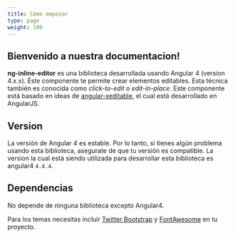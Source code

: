 ```yaml
---
title: Cómo empezar
type: page
weight: 100
---
```


## Bienvenido a nuestra documentacion!

**ng-inline-editor** es una biblioteca desarrollada usando Angular 4 (version 4.x.x). Éste componente te permite crear elementos editables.
Esta técnica también es conocida como _click-to-edit_ o _edit-in-place_.
Este componente está basado en ideas de [angular-xeditable](https://github.com/vitalets/angular-xeditable), el cual está desarrollado en AngularJS.

## Version

La versión de Angular 4 es estable. Por lo tanto, si tienes algún problema usando esta biblioteca, asegurate de que tu versión es compatible.
La version la cual está siendo utilizada para desarrollar esta biblioteca es angular4 `4.4.4`.

## Dependencias

No depende de ninguna biblioteca excepto Angular4.

Para los temas necesitas incluir  [Twitter Bootstrap](http://v4-alpha.getbootstrap.com/) y [FontAwesome](http://fontawesome.io/) en tu proyecto.
